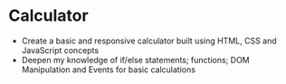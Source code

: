 # Calculator
* Create a basic and responsive calculator built using HTML, CSS and JavaScript concepts
* Deepen my knowledge of if/else statements; functions; DOM Manipulation and Events for basic calculations